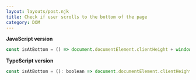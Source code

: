 ```yaml
---
layout: layouts/post.njk
title: Check if user scrolls to the bottom of the page
category: DOM
---
```


**JavaScript version**

```js
const isAtBottom = () => document.documentElement.clientHeight + window.scrollY >= document.documentElement.scrollHeight;
```

**TypeScript version**

```js
const isAtBottom = (): boolean => document.documentElement.clientHeight + window.scrollY >= document.documentElement.scrollHeight;
```
